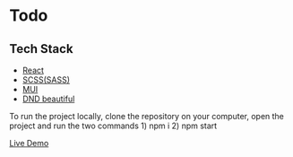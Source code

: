 # Todo

<h2>Tech Stack</h2>

<ul>
  <li>
    <a href="https://legacy.reactjs.org/">React</a>
  </li>
   <li>
    <a href="https://sass-lang.com/">SCSS(SASS)</a>
  </li>
  <li>
    <a href="https://mui.com/">MUI</a>
  </li>
  <li>
    <a href="https://github.com/atlassian/react-beautiful-dnd">DND beautiful</a>
  </li>
</ul>

<p>
  To run the project locally, clone the repository on your computer, open the project and run the two commands
  1) npm i
  2) npm start
</p>

<a href="https://magenta-jelly-fee73b.netlify.app/">Live Demo</a>
